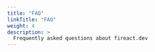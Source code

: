 ```yaml
---
title: "FAQ"
linkTitle: "FAQ"
weight: 4
description: >
  Frequently asked questions about fireact.dev
---
```

